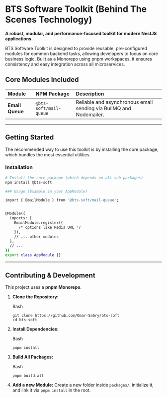 #  BTS Software Toolkit (Behind The Scenes Technology)

**A robust, modular, and performance-focused toolkit for modern NestJS applications.**

BTS Software Toolkit is designed to provide reusable, pre-configured modules for common backend tasks, allowing developers to focus on core business logic. Built as a Monorepo using pnpm workspaces, it ensures consistency and easy integration across all microservices.

## Core Modules Included

| Module              | NPM Package             | Description                                                          |
| :------------------ | :---------------------- | :------------------------------------------------------------------- |
| **Email Queue**     | `@bts-soft/mail-queue`    | Reliable and asynchronous email sending via BullMQ and Nodemailer.   |


---

## Getting Started

The recommended way to use this toolkit is by installing the core package, which bundles the most essential utilities.

### Installation

```bash
# Install the core package (which depends on all sub-packages)
npm install @bts-soft

### Usage (Example in your AppModule)

```

```bash
import { EmailModule } from '@bts-soft/mail-queue';


@Module({
  imports: [
    EmailModule.register({ 
      /* options like Redis URL */ 
    }),
    // ... other modules
  ],
  // ...
})
export class AppModule {}
```



---

## Contributing & Development

This project uses a **pnpm Monorepo**.

1. **Clone the Repository:**
    
    Bash
    
    ```
    git clone https://github.com/Omar-Sa6ry/bts-soft
    cd bts-soft
    ```
    
2. **Install Dependencies:**
    
    Bash
    
    ```
    pnpm install
    ```
    
3. **Build All Packages:**
    
    Bash
    
    ```
    pnpm build:all
    ```
    
4. **Add a new Module:** Create a new folder inside `packages/`, initialize it, and link it via `pnpm install` in the root.
    